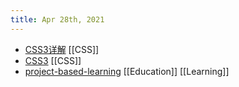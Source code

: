 ```yaml
---
title: Apr 28th, 2021
---
```


- [CSS3详解](https://github.com/airen/CSS3)  [[CSS]]
- [CSS3](https://airen.github.io/CSS3/#/) [[CSS]]
- [project-based-learning](https://github.com/tuvtran/project-based-learning#cc) [[Education]] [[Learning]]